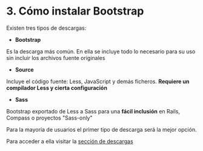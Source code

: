 # 3. Cómo instalar Bootstrap

Existen tres tipos de descargas:

* __Bootstrap__

Es la descarga más común. En ella se incluye todo lo necesario para su uso sin incluir los archivos fuente originales

* __Source__

Incluye el código fuente: Less, JavaScript y demás ficheros. __Requiere un compilador Less y cierta configuración__

* __Sass__

Bootstrap exportado de Less a Sass para una __fácil inclusión__ en Rails, Compass o proyectos "Sass-only"

Para la mayoria de usuarios el primer tipo de descarga será la mejor opción.

Para acceder a ella visitar la [sección de descargas](http://getbootstrap.com/getting-started/#download)
